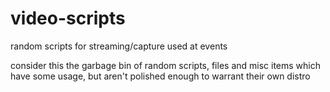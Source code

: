 # video-scripts
random scripts for streaming/capture used at events

consider this the garbage bin of random scripts, files and misc items which have some usage, but aren't polished enough to warrant their own distro
